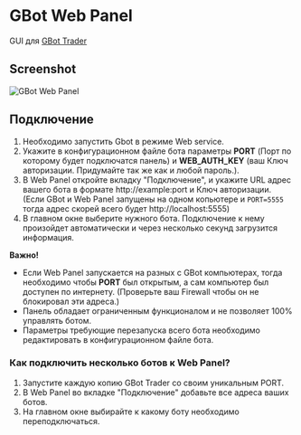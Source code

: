 # GBot Web Panel

GUI для [GBot Trader](https://github.com/steeply/gbot-trader)


## Screenshot

![GBot Web Panel](https://user-images.githubusercontent.com/17174182/41438904-4c1a4b0c-7042-11e8-9f6c-8462679913f1.png)

## Подключение

1. Необходимо запустить Gbot в режиме Web service.
2. Укажите в конфигурационном файле бота параметры **PORT** (Порт по которому будет подключатся панель) и **WEB_AUTH_KEY** (ваш Ключ авторизации. Придумайте так же как и любой пароль.).
3. В Web Panel откройте вкладку "Подключение", и укажите URL адрес вашего бота в формате http://example:port и Ключ авторизации. (Если GBot и Web Panel запущены на одном копьютере и `PORT=5555` тогда адрес скорей всего будет http://localhost:5555)
4. В главном окне выберите нужного бота. Подключение к нему произойдет автоматически и через несколько секунд загрузится информация.


**Важно!**

* Если Web Panel запускается на разных с GBot компьютерах, тогда необходимо чтобы **PORT** был открытым, а сам компьютер был доступен по интернету. (Проверьте ваш Firewall чтобы он не блокировал эти адреса.)
* Панель обладает ограниченным функционалом и не позволяет 100% управлять ботом.
* Параметры требующие перезапуска всего бота необходимо редактировать в конфигурационном файле бота.


### Как подключить несколько ботов к Web Panel?

1. Запустите каждую копию GBot Trader со своим уникальным PORT.
2. В Web Panel во вкладке "Подключение" добавьте все адреса ваших ботов.
3. На главном окне выбирайте к какому боту необходимо переподключаться.


